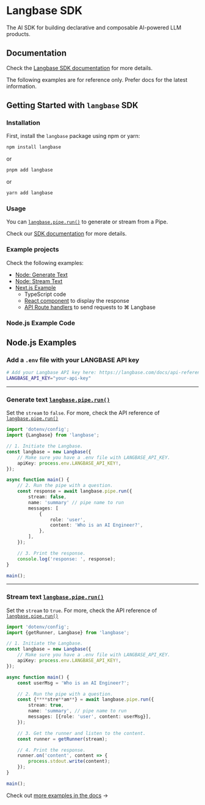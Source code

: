 # Langbase SDK

The AI SDK for building declarative and composable AI-powered LLM products.

## Documentation

Check the [Langbase SDK documentation](https://langbase.com/docs/sdk) for more details.

The following examples are for reference only. Prefer docs for the latest information.

## Getting Started with `langbase` SDK

### Installation

First, install the `langbase` package using npm or yarn:

```bash
npm install langbase
```

or

```bash
pnpm add langbase
```

or

```bash
yarn add langbase
```

### Usage

You can [`langbase.pipe.run()`](https://langbase.com/docs/sdk/pipe/run) to generate or stream from a Pipe.

Check our [SDK documentation](https://langbase.com/docs/sdk) for more details.

### Example projects

Check the following examples:

- [Node: Generate Text](https://github.com/LangbaseInc/langbase-sdk/blob/main/examples/nodejs/examples/pipes/pipe.run.ts)
- [Node: Stream Text](https://github.com/LangbaseInc/langbase-sdk/blob/main/examples/nodejs/examples/pipes/pipe.run.stream.ts)
- [Next.js Example](https://github.com/LangbaseInc/langbase-sdk/tree/main/examples/nextjs)
  - TypeScript code
  - [React component](https://github.com/LangbaseInc/langbase-sdk/tree/main/examples/nextjs/components/langbase) to display the response
  - [API Route handlers](https://github.com/LangbaseInc/langbase-sdk/tree/main/examples/nextjs/app/api/langbase/pipe) to send requests to ⌘ Langbase

### Node.js Example Code


## Node.js Examples

### Add a `.env` file with your LANGBASE API key

```bash
# Add your Langbase API key here: https://langbase.com/docs/api-reference/api-keys
LANGBASE_API_KEY="your-api-key"
```

---

### Generate text [`langbase.pipe.run()`](https://langbase.com/docs/sdk/pipe/run)

Set the `stream` to `false`. For more, check the API reference of [`langbase.pipe.run()`](https://langbase.com/docs/langbase-sdk/generate-text)

```ts
import 'dotenv/config';
import {Langbase} from 'langbase';

// 1. Initiate the Langbase.
const langbase = new Langbase({
    // Make sure you have a .env file with LANGBASE_API_KEY.
    apiKey: process.env.LANGBASE_API_KEY!,
});

async function main() {
    // 2. Run the pipe with a question.
    const response = await langbase.pipe.run({
        stream: false,
        name: 'summary' // pipe name to run
        messages: [
            {
                role: 'user',
                content: 'Who is an AI Engineer?',
            },
        ],
    });

    // 3. Print the response.
    console.log('response: ', response);
}

main();
```

---

### Stream text [`langbase.pipe.run()`](https://langbase.com/docs/sdk/pipe/run)

Set the `stream` to `true`. For more, check the API reference of [`langbase.pipe.run()`](https://langbase.com/docs/langbase-sdk/generate-text)

```ts
import 'dotenv/config';
import {getRunner, Langbase} from 'langbase';

// 1. Initiate the Langbase.
const langbase = new Langbase({
    // Make sure you have a .env file with LANGBASE_API_KEY.
    apiKey: process.env.LANGBASE_API_KEY!,
});

async function main() {
    const userMsg = 'Who is an AI Engineer?';

    // 2. Run the pipe with a question.
    const {****stre**am**} = await langbase.pipe.run({
        stream: true,
        name: 'summary', // pipe name to run
        messages: [{role: 'user', content: userMsg}],
    });

    // 3. Get the runner and listen to the content.
    const runner = getRunner(stream);

    // 4. Print the response.
    runner.on('content', content => {
        process.stdout.write(content);
    });
}

main();
```

Check out [more examples in the docs](https://langbase.com/docs/sdk/examples) →
